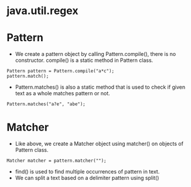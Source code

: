 # java.util.regex

# Pattern
* We create a pattern object by calling Pattern.compile(), there is no constructor. compile() is a static method in Pattern class.
```
Pattern pattern = Pattern.compile("a*c");
pattern.match();
```

* Pattern.matches() is also a static method that is used to check if given text as a whole matches pattern or not.

```
Pattern.matches("a?e", "abe");
```

# Matcher
* Like above, we create a Matcher object using matcher() on objects of Pattern class.
```
Matcher matcher = pattern.matcher("");

```

* find() is used to find multiple occurrences of pattern in text.
* We can split a text based on a delimiter pattern using split()